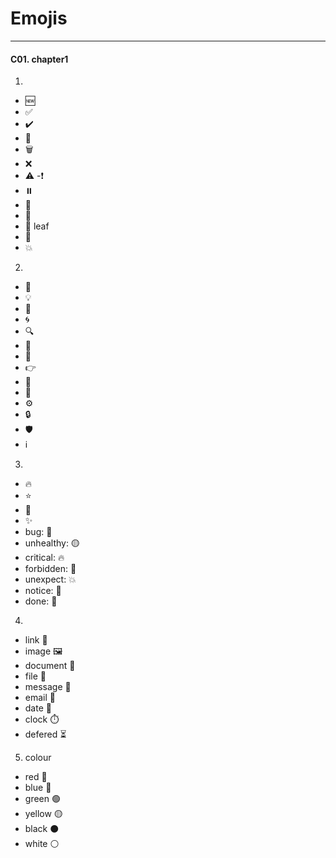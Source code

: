 # Emojis
---


#### C01. chapter1
1. 
- 🆕
- ✅
- ✔️
- 🔄
- 🗑️
- ❌
- ⚠️
-❗️
- ⏸️
- 🔁
- 🌱
- 🌿 leaf
- 🏁
- 💥

2. 
- 🚧
- 💡
- 📌
- 🌀
- 🔍
- 📝
- 🚀
- 👉
- 🛑
- 👤
- ⚙️
- 🔒
- 🛡️
- ℹ️

3. 
- 🔥
- ⭐
- 🌟
- ✨
- bug: 🐞
- unhealthy: 🟡
- critical: 🔥
- forbidden: 🚫
- unexpect: 💥
- notice: 🔶
- done: 🎉

4. 
- link 🔗
- image 🖼️
- document 📄
- file 📁
- message 💬
- email 📧
- date 📅
- clock ⏱️
- defered ⏳

5. colour
- red 🔴
- blue 🔵
- green 🟢
- yellow 🟡
- black ⚫
- white ⚪
